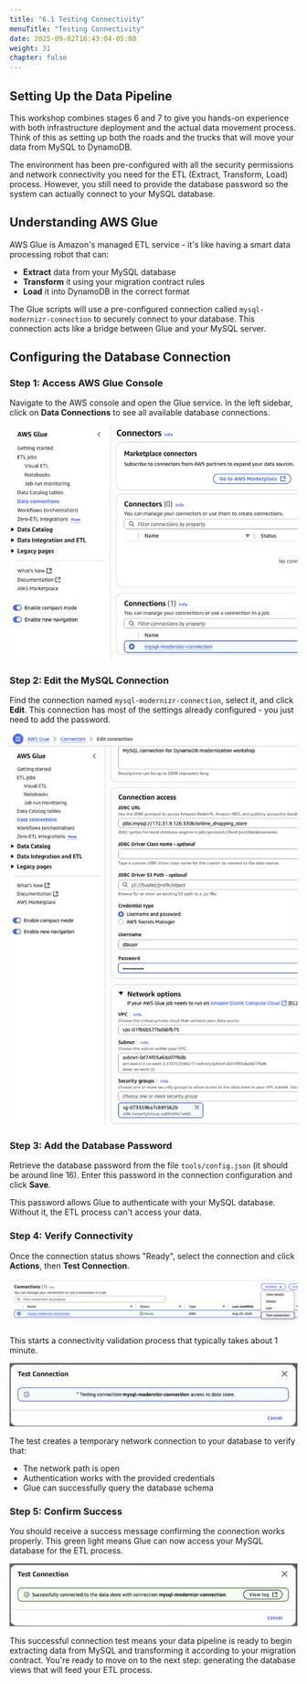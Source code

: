 ```yaml
---
title: "6.1 Testing Connectivity"
menuTitle: "Testing Connectivity"
date: 2025-09-02T16:43:04-05:00
weight: 31
chapter: false
---
```


## Setting Up the Data Pipeline

This workshop combines stages 6 and 7 to give you hands-on experience with both infrastructure deployment and the actual data movement process. Think of this as setting up both the roads and the trucks that will move your data from MySQL to DynamoDB.

The environment has been pre-configured with all the security permissions and network connectivity you need for the ETL (Extract, Transform, Load) process. However, you still need to provide the database password so the system can actually connect to your MySQL database.

## Understanding AWS Glue

AWS Glue is Amazon's managed ETL service - it's like having a smart data processing robot that can:
- **Extract** data from your MySQL database
- **Transform** it using your migration contract rules
- **Load** it into DynamoDB in the correct format

The Glue scripts will use a pre-configured connection called `mysql-modernizr-connection` to securely connect to your database. This connection acts like a bridge between Glue and your MySQL server.

## Configuring the Database Connection

### Step 1: Access AWS Glue Console

Navigate to the AWS console and open the Glue service. In the left sidebar, click on **Data Connections** to see all available database connections.

![Migration control panel](/static/images/modernizr/6/stage06-02.png)

### Step 2: Edit the MySQL Connection

Find the connection named `mysql-modernizr-connection`, select it, and click **Edit**. This connection has most of the settings already configured - you just need to add the password.

![Migration control panel](/static/images/modernizr/6/stage06-03.png)

### Step 3: Add the Database Password

Retrieve the database password from the file `tools/config.json` (it should be around line 16). Enter this password in the connection configuration and click **Save**.

This password allows Glue to authenticate with your MySQL database. Without it, the ETL process can't access your data.

### Step 4: Verify Connectivity

Once the connection status shows "Ready", select the connection and click **Actions**, then **Test Connection**. 

![Migration control panel](/static/images/modernizr/6/stage06-04.png)

This starts a connectivity validation process that typically takes about 1 minute.

![Migration control panel](/static/images/modernizr/6/stage06-05.png)

The test creates a temporary network connection to your database to verify that:
- The network path is open
- Authentication works with the provided credentials
- Glue can successfully query the database schema

### Step 5: Confirm Success

You should receive a success message confirming the connection works properly. This green light means Glue can now access your MySQL database for the ETL process.

![Migration control panel](/static/images/modernizr/6/stage06-06.png)

This successful connection test means your data pipeline is ready to begin extracting data from MySQL and transforming it according to your migration contract. You're ready to move on to the next step: generating the database views that will feed your ETL process.
